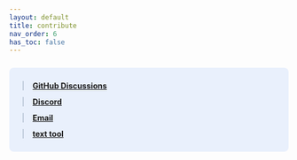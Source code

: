 ```yaml
---
layout: default
title: contribute
nav_order: 6
has_toc: false
---
```


 

<div style="background: rgba(59, 130, 246, 0.1); border-radius: 8px; padding: 24px; margin: 24px 0;">
  <div style="display: grid; gap: 12px;">
    <div style="border-left: 2px solid rgba(148, 163, 184, 0.5); padding-left: 16px;">
      <strong><a href="https://github.com/OnlyWorlds/OnlyWorlds/discussions/categories/schema" style="color: inherit;">GitHub Discussions</a></strong> 
    </div>
    <div style="border-left: 2px solid rgba(148, 163, 184, 0.5); padding-left: 16px;">
      <strong><a href="https://discord.gg/twCjqvVBwb" style="color: inherit;">Discord</a></strong> 
    </div>
    <div style="border-left: 2px solid rgba(148, 163, 184, 0.5); padding-left: 16px;">
      <strong><a href="mailto:info@onlyworlds.com" style="color: inherit;">Email</a></strong> 
    </div>
    <div style="border-left: 2px solid rgba(148, 163, 184, 0.5); padding-left: 16px;">
      <strong><a href="https://onlyworlds.com/text_tool" style="color: inherit;">text tool</a></strong> 
    </div>
  </div>
</div>
 
